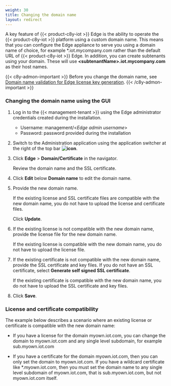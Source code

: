 ```yaml
---
weight: 30
title: Changing the domain name
layout: redirect
---
```


A key feature of {{< product-c8y-iot >}} Edge is the ability to operate the {{< product-c8y-iot >}} platform using a custom domain name. This means that you can configure the Edge appliance to serve you using a domain name of choice, for example *.iot.mycompany.com rather than the default URL of {{< product-c8y-iot >}} Edge. In addition, you can create subtenants
using your domain. These will use **\<subtenantName\>.iot.mycompany.com** as their host names.

{{< c8y-admon-important >}}
Before you change the domain name, see [Domain name validation for Edge license key generation](/edge/installation/#domain-name-validation-for-edge-license-key-generation).
{{< /c8y-admon-important >}}

### Changing the domain name using the GUI

1. Log in to the {{< management-tenant >}} using the Edge administrator credentials created during the installation.

	- Username: management/<*Edge admin username*>
	- Password: password provided during the installation

2. Switch to the Administration application using the application switcher at the right of the top bar **<img class="Default" src="/images/icons/switcher-icon.png" alt="icon" style="display: inline; float: none">**.

3. Click **Edge** > **Domain/Certificate** in the navigator.

   Review the domain name and the SSL certificate.

4. Click **Edit** below **Domain name** to edit the domain name.

5. Provide the new domain name.

   If the existing license and SSL certificate files are compatible with the new domain name, you do not have to upload the license and certificate files.

   Click **Update**.

6. If the existing license is not compatible with the new domain name, provide the license file for the new domain name.

   If the existing license is compatible with the new domain name, you do not have to upload the license file.

7. If the existing certificate is not compatible with the new domain name, provide the SSL certificate and key files. If you do not have an SSL certificate, select **Generate self signed SSL certificate**.

   If the existing certificate is compatible with the new domain name, you do not have to upload the SSL certificate and key files.

8. Click **Save**.

### License and certificate compatibility

The example below describes a scenario where an existing license or certificate is compatible with the new domain name:

- If you have a license for the domain myown.iot.com, you can change the domain to myown.iot.com and any single level subdomain, for example sub.myown.iot.com

- If you have a certificate for the domain myown.iot.com, then you can only set the domain to myown.iot.com. If you have a wildcard certificate like *.myown.iot.com, then you must set the domain name to any single level subdomain of myown.iot.com, that is sub.myown.iot.com, but not myown.iot.com itself.

